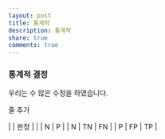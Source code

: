 ```yaml
---
layout: post
title: 통계학
description: 통계학
share: true
comments: true
---
```



### 통계적 결정

우리는 수 많은 수정을 하였습니다.

줄 추가

|   | 판정 |
|   | N   | P   |
| N | TN  | FN  |
| P | FP  | TP  |
